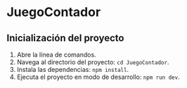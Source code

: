 # JuegoContador

## Inicialización del proyecto

1. Abre la línea de comandos.
2. Navega al directorio del proyecto: `cd JuegoContador`.
3. Instala las dependencias: `npm install`.
4. Ejecuta el proyecto en modo de desarrollo: `npm run dev`.